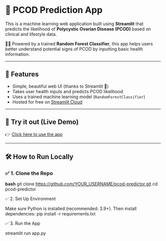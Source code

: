 # 🌸 PCOD Prediction App

This is a machine learning web application built using **Streamlit** that predicts the likelihood of **Polycystic Ovarian Disease (PCOD)** based on clinical and lifestyle data.

👩‍⚕️ Powered by a trained **Random Forest Classifier**, this app helps users better understand potential signs of PCOD by inputting basic health information.

---

## 🚀 Features

- Simple, beautiful web UI (thanks to Streamlit 💖)
- Takes user health inputs and predicts PCOD likelihood
- Uses a trained machine learning model (`RandomForestClassifier`)
- Hosted for free on [Streamlit Cloud](https://streamlit.io/cloud)

---

## 🧪 Try it out (Live Demo)

👉 [Click here to use the app](https://pcodpridictor-a5ursz84k7vthshpbgr5yh.streamlit.app/)  

---

## 🛠️ How to Run Locally

### ✅ 1. Clone the Repo

**bash**
git clone https://github.com/YOUR_USERNAME/pcod-predictor.git
cd pcod-predictor

✅ 2. Set Up Environment

Make sure Python is installed (recommended: 3.9+).
Then install dependencies: pip install -r requirements.txt

✅ 3. Run the App

streamlit run app.py
